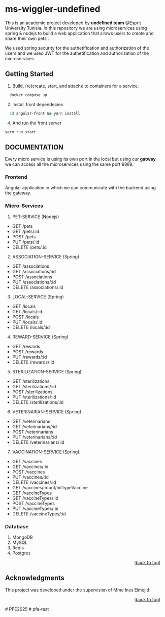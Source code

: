 # ms-wiggler-undefined

<div id="top"></div>

This is an academic project developed by <strong>undefined team</strong> @Esprit University Tunisia.
In this repository we are using microservices using spring & nodejs to build a web application that allows users to create and share their own pets .

We used spring security for the authetification and authorization of the users and we used JWT for the authetification and authorization of the microservices.
## Getting Started

1. Build, (re)create, start, and attache to containers for a service. 
```sh
  docker compose up
  ```
2. Install front dependecies 
```sh
  cd angular-front && yarn install
  ```
4. And run the front server
  ```sh
  yarn run start
  ```

## DOCUMENTATION

Every micro service is using its own port in the local but using our <strong>gatway</strong> we can access all the microservices using the same port 8888.

### Frontend
Angular application in which we can communicate with the backend using the gateway.


### Micro-Services

1. PET-SERVICE (Nodejs)
  - GET /pets
  - GET /pets/:id
  - POST /pets
  - PUT /pets/:id
  - DELETE /pets/:id
2. ASSOCIATION-SERVICE (Spring)
  - GET /associations
  - GET /associations/:id
  - POST /associations
  - PUT /associations/:id
  - DELETE /associations/:id
3. LOCAL-SERVICE (Spring)
  - GET /locals
  - GET /locals/:id
  - POST /locals
  - PUT /locals/:id
  - DELETE /locals/:id
4. REWARD-SERVICE (Spring)
  - GET /rewards
  - POST /rewards
  - PUT /rewards/:id
  - DELETE /rewards/:id
5. STERILIZATION-SERVICE (Spring)
  - GET /sterilizations
  - GET /sterilizations/:id
  - POST /sterilizations
  - PUT /sterilizations/:id
  - DELETE /sterilizations/:id
6. VETERINARIAN-SERVICE (Spring)
  - GET /veterinarians
  - GET /veterinarians/:id
  - POST /veterinarians
  - PUT /veterinarians/:id
  - DELETE /veterinarians/:id
7. VACCINATION-SERVICE (Spring)
  - GET /vaccines
  - GET /vaccines/:id
  - POST /vaccines
  - PUT /vaccines/:id
  - DELETE /vaccines/:id
  - GET /vaccines/count/:idTypeVaccine
  - GET /vaccineTypes
  - GET /vaccineTypes/:id
  - POST /vaccineTypes
  - PUT /vaccineTypes/:id
  - DELETE /vaccineTypes/:id

### Database
1. MongoDB
2. MySQL
3. Redis
4. Postgres

<p align="right">(<a href="#top">back to top</a>)</p>


<!-- ACKNOWLEDGMENTS -->
## Acknowledgments

This project was developed under the supervision of Mme Ines Elmejid . 

<p align="right">(<a href="#top">back to top</a>)</p>
# PFE2025
#   p f e - t e s t  
 